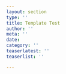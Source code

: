 ```yaml
---
layout: section
type: ''
title: Template Test
author: ''
meta: ''
date: 
category: ''
teaserlatest: ''
teaserlist: ''

---
```

